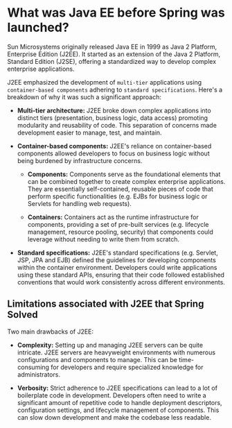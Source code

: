 # What was Java EE before Spring was launched?

Sun Microsystems originally released Java EE in 1999 as Java 2 Platform, Enterprise Edition (J2EE). It started as an extension of the Java 2 Platform, Standard Edition (J2SE), offering a standardized way to develop complex enterprise applications.

J2EE emphasized the development of `multi-tier` applications using `container-based components` adhering to `standard specifications`. Here's a breakdown of why it was such a significant approach:

- **Multi-tier architecture:** J2EE broke down complex applications into distinct tiers (presentation, business logic, data access) promoting modularity and reusability of code. This separation of concerns made development easier to manage, test, and maintain.

- **Container-based components:** J2EE's reliance on container-based components allowed developers to focus on business logic without being burdened by infrastructure concerns.

  - **Components:** Components serve as the foundational elements that can be combined together to create complex enterprise applications. They are essentially self-contained, reusable pieces of code that perform specific functionalities (e.g. EJBs for business logic or Servlets for handling web requests).

  - **Containers:** Containers act as the runtime infrastructure for components, providing a set of pre-built services (e.g. lifecycle management, resource pooling, security) that components could leverage without needing to write them from scratch.

- **Standard specifications:** J2EE's standard specifications (e.g. Servlet, JSP, JPA and EJB) defined the guidelines for developing components within the container environment. Developers could write applications using these standard APIs, ensuring that their code followed established conventions that would work consistently across different environments.

## Limitations associated with J2EE that Spring Solved

Two main drawbacks of J2EE:

- **Complexity:** Setting up and managing J2EE servers can be quite intricate. J2EE servers are heavyweight environments with numerous configurations and components to manage. This can be time-consuming for developers and require specialized knowledge for administrators.

- **Verbosity:** Strict adherence to J2EE specifications can lead to a lot of boilerplate code in development. Developers often need to write a significant amount of repetitive code to handle deployment descriptors, configuration settings, and lifecycle management of components. This can slow down development and make the codebase less readable.
